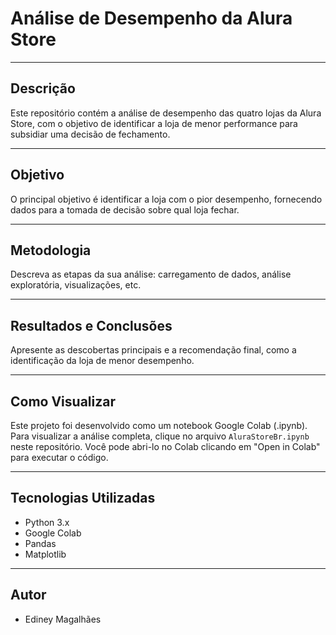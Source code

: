 # Análise de Desempenho da Alura Store
---
## Descrição
Este repositório contém a análise de desempenho das quatro lojas da Alura Store, com o objetivo de identificar a loja de menor performance para subsidiar uma decisão de fechamento.

---
## Objetivo
O principal objetivo é identificar a loja com o pior desempenho, fornecendo dados para a tomada de decisão sobre qual loja fechar.

---
## Metodologia
Descreva as etapas da sua análise: carregamento de dados, análise exploratória, visualizações, etc.

---
## Resultados e Conclusões
Apresente as descobertas principais e a recomendação final, como a identificação da loja de menor desempenho.

---
## Como Visualizar
Este projeto foi desenvolvido como um notebook Google Colab (.ipynb). Para visualizar a análise completa, clique no arquivo `AluraStoreBr.ipynb` neste repositório. Você pode abri-lo no Colab clicando em "Open in Colab" para executar o código.

---
## Tecnologias Utilizadas
* Python 3.x
* Google Colab
* Pandas
* Matplotlib

---
## Autor
* Ediney Magalhães
